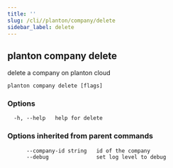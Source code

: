 ```yaml
---
title: ''
slug: /cli//planton/company/delete
sidebar_label: delete
---
```

## planton company delete

delete a company on planton cloud

```
planton company delete [flags]
```

### Options

```
  -h, --help   help for delete
```

### Options inherited from parent commands

```
      --company-id string   id of the company
      --debug               set log level to debug
```

